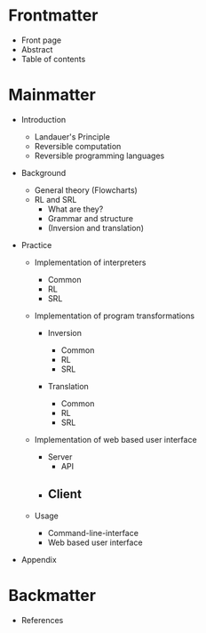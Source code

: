 # Frontmatter
- Front page
- Abstract
- Table of contents

# Mainmatter
- Introduction
  - Landauer's Principle
  - Reversible computation
  - Reversible programming languages

- Background
  - General theory (Flowcharts)
  - RL and SRL
    - What are they?
    - Grammar and structure
    - (Inversion and translation)

- Practice

  - Implementation of interpreters
    - Common
    - RL
    - SRL

  - Implementation of program transformations

    - Inversion
      - Common
      - RL
      - SRL

    - Translation
      - Common
      - RL
      - SRL

  - Implementation of web based user interface
    - Server
      - API
    - Client
      -

  - Usage
    - Command-line-interface
    - Web based user interface

- Appendix

# Backmatter
- References
